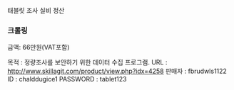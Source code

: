 태블릿 조사 실비 정산


### 크롤링

금액: 66만원(VAT포함)

목적 : 정량조사를 보안하기 위한 데이터 수집 프로그램. 
URL : http://www.skillagit.com/product/view.php?idx=4258 
판매자 : fbrudwls1122
ID :  chalddugice1
PASSWORD : tablet123
